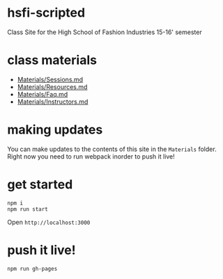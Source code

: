# hsfi-scripted
Class Site for the High School of Fashion Industries 15-16' semester

# class materials
- [Materials/Sessions.md](Sessions)
- [Materials/Resources.md](Resources)
- [Materials/Faq.md](Faq)
- [Materials/Instructors.md](Instructors)

# making updates
You can make updates to the contents of this site in the `Materials` folder. Right now you need to run webpack inorder to push it live!

# get started

```
npm i
npm run start
```

Open ```http://localhost:3000```

# push it live!

```
npm run gh-pages
```

